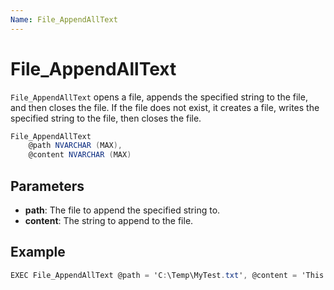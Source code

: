 ```yaml
---
Name: File_AppendAllText
---
```


# File_AppendAllText

`File_AppendAllText` opens a file, appends the specified string to the file, and then closes the file. If the file does not exist, it creates a file, writes the specified string to the file, then closes the file.

```csharp
File_AppendAllText 
	@path NVARCHAR (MAX),
	@content NVARCHAR (MAX)
```

## Parameters

 - **path**: The file to append the specified string to.
 - **content**: The string to append to the file.

## Example

```csharp
EXEC File_AppendAllText @path = 'C:\Temp\MyTest.txt', @content = 'This is extra text'
```

